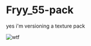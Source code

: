 # Fryy_55-pack

yes i'm versioning a texture pack

![wtf](https://github.com/user-attachments/assets/063c178c-a733-4720-a394-c6b4d53074fc)
